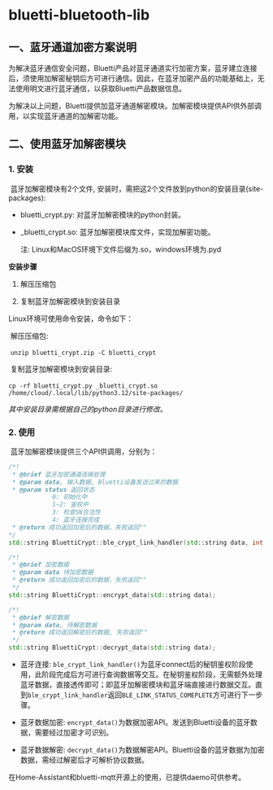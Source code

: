# bluetti-bluetooth-lib

## 一、蓝牙通道加密方案说明

​		为解决蓝牙通信安全问题，Bluetti产品对蓝牙通道实行加密方案，蓝牙建立连接后，须使用加解密秘钥后方可进行通信。因此，在蓝牙加密产品的功能基础上，无法使用明文进行蓝牙通信，以获取Bluetti产品数据信息。

​		为解决以上问题，Bluetti提供加蓝牙通道解密模块。加解密模块提供API供外部调用，以实现蓝牙通道的加解密功能。

## 二、使用蓝牙加解密模块

### 1. 安装

​		蓝牙加解密模块有2个文件, 安装时，需把这2个文件放到python的安装目录(site-packages): 

- bluetti_crypt.py: 对蓝牙加解密模块的python封装。

- _bluetti_crypt.so: 蓝牙加解密模块库文件，实现加解密功能。

  注: Linux和MacOS环境下文件后缀为.so，windows环境为.pyd

**安装步骤**

1. 解压压缩包

2. 复制蓝牙加解密模块到安装目录

Linux环境可使用命令安装，命令如下：

​	解压压缩包: 

​	`unzip bluetti_crypt.zip -C bluetti_crypt`

​	复制蓝牙加解密模块到安装目录: 

​	`cp -rf bluetti_crypt.py _bluetti_crypt.so /home/cloud/.local/lib/python3.12/site-packages/`

*其中安装目录需根据自己的python目录进行修改。*

### 2. 使用

​		蓝牙加解密模块提供三个API供调用，分别为：

```c++
/*!
 * @brief 蓝牙加密通道连接处理
 * @param data, 输入数据, Bluetti设备发送过来的数据
 * @param status 返回状态
            0: 初始化中
            1~2: 鉴权中
            3: 检查SN合法性
            4: 蓝牙连接完成
 * @return 成功返回加密后的数据，失败返回""
*/
std::string BluettiCrypt::ble_crypt_link_handler(std::string data, int *status);

/*!
 * @brief 加密数据
 * @param data 待加密数据
 * @return 成功返回加密后的数据，失败返回""
 */
std::string BluettiCrypt::encrypt_data(std::string data);

/*!
 * @brief 解密数据
 * @param data, 待解密数据
 * @return 成功返回解密后的数据, 失败返回""
 */
std::string BluettiCrypt::decrypt_data(std::string data);

```

- 蓝牙连接: `ble_crypt_link_handler()`为蓝牙connect后的秘钥鉴权阶段使用，此阶段完成后方可进行查询数据等交互。在秘钥鉴权阶段，无需额外处理蓝牙数据，直接透传即可；即蓝牙加解密模块和蓝牙端直接进行数据交互。直到`ble_crypt_link_handler`返回`BLE_LINK_STATUS_COMEPLETE`方可进行下一步骤。

- 蓝牙数据加密: `encrypt_data()`为数据加密API。发送到Bluetti设备的蓝牙数据，需要经过加密才可识别。
- 蓝牙数据解密: `decrypt_data()`为数据解密API。Bluetti设备的蓝牙数据为加密数据，需经过解密后才可解析协议数据。

在Home-Assistant和bluetti-mqtt开源上的使用，已提供daemo可供参考。